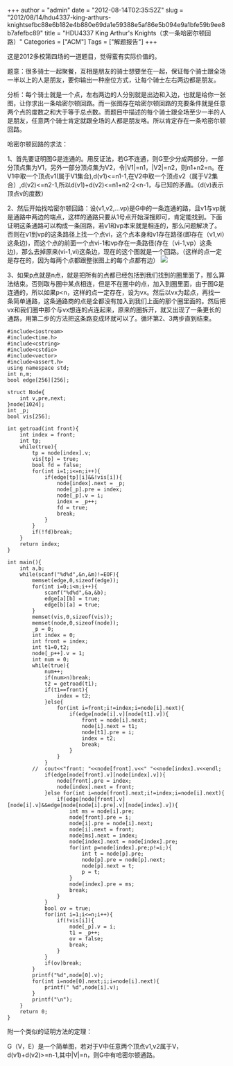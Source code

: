 +++
author = "admin"
date = "2012-08-14T02:35:52Z"
slug = "2012/08/14/hdu4337-king-arthurs-knightsefbc88e6b182e4b880e69da1e59388e5af86e5b094e9a1bfe59b9ee8b7afefbc89"
title = "HDU4337 King Arthur's Knights（求一条哈密尔顿回路）"
Categories = ["ACM"]
Tags = ["解题报告"]
+++

这是2012多校第四场的一道题目，觉得蛮有实际价值的。

题意：很多骑士一起聚餐，互相是朋友的骑士想要坐在一起，保证每个骑士跟全场一半以上的人是朋友，要你输出一种座位方式，让每个骑士左右两边都是朋友。

分析：每个骑士就是一个点，左右两边的人分别就是出边和入边，也就是给你一张图，让你求出一条哈密尔顿回路。而一张图存在哈密尔顿回路的充要条件就是任意两个点的度数之和大于等于总点数。而题目中描述的每个骑士跟全场至少一半的人是朋友，任意两个骑士肯定就跟全场的人都是朋友咯。所以肯定存在一条哈密尔顿回路。

哈密尔顿回路的求法：

1、首先要证明图G是连通的。用反证法，若G不连通，则G至少分成两部分，一部分顶点集为V1，另外一部分顶点集为V2，令|V1|=n1，|V2|=n2，则n1+n2=n。在V1中取一个顶点v1(属于V1集合),d(v1)<=n1-1,在V2中取一个顶点v2（属于V2集合）,d(v2)<=n2-1,所以d(v1)+d(v2)<=n1+n2-2<n-1，与已知的矛盾。（d(v)表示顶点v的度数）

2、然后开始找哈密尔顿回路：设(v1,v2,...vp)是G中的一条连通的路，且v1与vp就是通路中两边的端点，这样的通路只要从1号点开始深搜即可，肯定能找到。下面证明这条通路可以构成一条回路，若v1和vp本来就是相连的，那么问题解决了。否则在v1到vp的这条路径上找一个点vi，这个点本身和v1存在路径(即存在（v1,vi）这条边)，而这个点的前面一个点vi-1和vp存在一条路径(存在（vi-1,vp）这条边)，那么去掉原来(vi-1,vi)这条边，现在的这个图就是一个回路。（这样的点一定是存在的，因为每两个点都跟整张图上的每个点都有边）
[![](https://wonderflow.info/images/2012-08-14-hdu4337-king-arthurs-knightsefbc88e6b182e4b880e69da1e59388e5af86e5b094e9a1bfe59b9ee8b7afefbc89/无标题.png)](https://wonderflow.info/images/2012-08-14-hdu4337-king-arthurs-knightsefbc88e6b182e4b880e69da1e59388e5af86e5b094e9a1bfe59b9ee8b7afefbc89/无标题.png)

3、如果p点就是n点，就是把所有的点都已经包括到我们找到的圈里面了，那么算法结束。否则取与圈中某点相连，但是不在圈中的点，加入到圈里面，由于图G是连通的，所以如果p<n，这样的点一定存在，设为vx。然后以vx为起点，再找一条简单通路，这条通路商的点是全都没有加入到我们上面的那个圈里面的。然后把vx和我们圈中那个与vx想连的点连起来，原来的圈拆开，就又出现了一条更长的通路，用第二步的方法把这条路变成环就可以了。循环第2、3两步直到结束。


```
#include<iostream>
#include<time.h>
#include<cstring>
#include<cstdio>
#include<vector>
#include<assert.h>
using namespace std;
int n,m;
bool edge[256][256];

struct Node{
	int v,pre,next;
}node[1024];
int _p;
bool vis[256];

int getroad(int front){
	int index = front;
	int tp;
	while(true){
		tp = node[index].v;
		vis[tp] = true;
		bool fd = false;
		for(int i=1;i<=n;i++){
			if(edge[tp][i]&&!vis[i]){
				node[index].next = _p;
				node[_p].pre = index;
				node[_p].v = i;
				index = _p++;
				fd = true;
				break;
			}
		}
		if(!fd)break;
	}
	return index;
}

int main(){
	int a,b;
	while(scanf("%d%d",&n,&m)!=EOF){
		memset(edge,0,sizeof(edge));
		for(int i=0;i<m;i++){
			scanf("%d%d",&a,&b);
			edge[a][b] = true;
			edge[b][a] = true;
		}
		memset(vis,0,sizeof(vis));
		memset(node,0,sizeof(node));
		_p = 0;
		int index = 0;
		int front = index;
		int t1=0,t2;
		node[_p++].v = 1;
		int num = 0;
		while(true){
			num++;
			if(num>n)break;
			t2 = getroad(t1);
			if(t1==front){
				index = t2;
			}else{
				for(int i=front;i!=index;i=node[i].next){
					if(edge[node[i].v][node[t1].v]){
						front = node[i].next;
						node[i].next = t1;
						node[t1].pre = i;
						index = t2;
						break;
					}
				}
			}
		//	cout<<"front: "<<node[front].v<<" "<<node[index].v<<endl;
			if(edge[node[front].v][node[index].v]){
				node[front].pre = index;
				node[index].next = front;
			}else for(int i=node[front].next;i!=index;i=node[i].next){
				if(edge[node[front].v][node[i].v]&&edge[node[node[i].pre].v][node[index].v]){
					int ms = node[i].pre;
					node[front].pre = i;
					node[i].pre = node[i].next;
					node[i].next = front;
					node[ms].next = index;
					node[index].next = node[index].pre;
					for(int p=node[index].pre;p!=i;){
						int t = node[p].pre;
						node[p].pre = node[p].next;
						node[p].next = t;
						p = t;
					}
					node[index].pre = ms;
					break;
				}
			}
			bool ov = true;
			for(int i=1;i<=n;i++){
				if(!vis[i]){
					node[_p].v = i;
					t1 = _p++;
					ov = false;
					break;
				}
			}
			if(ov)break;
		}
		printf("%d",node[0].v);
		for(int i=node[0].next;i;i=node[i].next){
			printf(" %d",node[i].v);
		}
		printf("\n");
	}
	return 0;
}
```

附一个类似的证明方法的定理：

G（V，E）是一个简单图，若对于V中任意两个顶点v1,v2属于V，d(v1)+d(v2)>=n-1,其中|V|=n，则G中有哈密尔顿通路。
